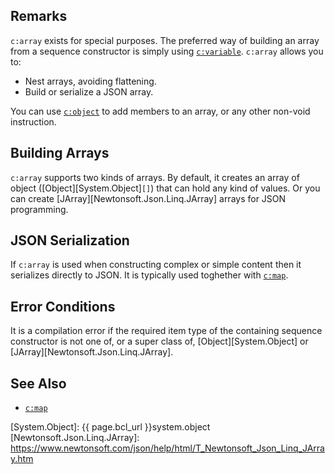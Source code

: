 
## Remarks

`c:array` exists for special purposes. The preferred way of building an array from a sequence constructor is simply using [`c:variable`](variable.html). `c:array` allows you to:

- Nest arrays, avoiding flattening.
- Build or serialize a JSON array.

You can use [`c:object`](object.html) to add members to an array, or any other non-void instruction.

## Building Arrays

`c:array` supports two kinds of arrays. By default, it creates an array of object ([Object][System.Object]`[]`) that can hold any kind of values. Or you can create [JArray][Newtonsoft.Json.Linq.JArray] arrays for JSON programming.

## JSON Serialization

If `c:array` is used when constructing complex or simple content then it serializes directly to JSON. It is typically used toghether with [`c:map`](map.html).

## Error Conditions

It is a compilation error if the required item type of the containing sequence constructor is not one of, or a super class of, [Object][System.Object] or [JArray][Newtonsoft.Json.Linq.JArray].

## See Also

- [`c:map`](map.html)

[System.Object]: {{ page.bcl_url }}system.object
[Newtonsoft.Json.Linq.JArray]: https://www.newtonsoft.com/json/help/html/T_Newtonsoft_Json_Linq_JArray.htm

